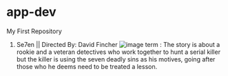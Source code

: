 # app-dev
My First Repository
1. Se7en || Directed By: David Fincher
![image](https://user-images.githubusercontent.com/102843107/206891207-9e1a4f17-d78b-40e7-a948-0b2976be5aba.png)
term
: The story is about a rookie and a veteran detectives who work together to hunt a serial killer but the killer is using the seven deadly sins as his motives, going after those who he deems need to be treated a lesson.

